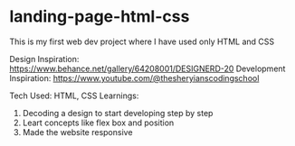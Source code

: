 # landing-page-html-css
This is my first web dev project where I have used only HTML and CSS

Design Inspiration: https://www.behance.net/gallery/64208001/DESIGNERD-20
Development Inspiration: https://www.youtube.com/@thesheryianscodingschool

Tech Used: HTML, CSS
Learnings:
1. Decoding a design to start developing step by step
2. Leart concepts like flex box and position
3. Made the website responsive
